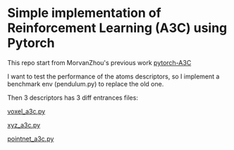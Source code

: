 # Simple implementation of Reinforcement Learning (A3C) using Pytorch

This repo start from MorvanZhou's previous work [pytorch-A3C](https://github.com/MorvanZhou/pytorch-A3C)

I want to test the performance of the atoms descriptors, so I implement a benchmark env (pendulum.py) to replace the old one.

Then 3 descriptors has 3 diff entrances files:

[voxel_a3c.py](https://github.com/liuxiaotong15/ae_3d/blob/master/pytorch-A3C/voxel_a3c.py)

[xyz_a3c.py](https://github.com/liuxiaotong15/ae_3d/blob/master/pytorch-A3C/xyz_a3c.py)

[pointnet_a3c.py](https://github.com/liuxiaotong15/ae_3d/blob/master/pytorch-A3C/pointnet_a3c.py)
